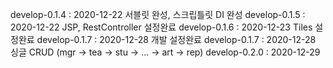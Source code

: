 develop-0.1.4 : 2020-12-22 서블릿 완성, 스크립틀릿 DI 완성
develop-0.1.5 : 2020-12-22 JSP, RestController 설정완료
develop-0.1.6 : 2020-12-23 Tiles 설정완료
develop-0.1.7 : 2020-12-28 개발 설정완료
develop-0.1.7 : 2020-12-28 싱글 CRUD (mgr -> tea -> stu -> ... -> art -> rep)
develop-0.2.0 : 2020-12-29 